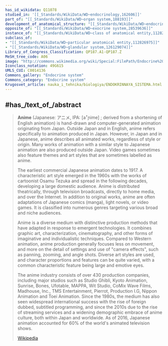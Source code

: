 ```yaml
---
has_id_wikidata: Q11078
studied_in: '[[_Standards/WikiData/WD~endocrinology,162606]]'
part_of: "[[_Standards/WikiData/WD~organ system,188193]]"
development_of_anatomical_structure: "[[_Standards/WikiData/WD~endocrine system development,21425993]]"
opposite_of: "[[_Standards/WikiData/WD~exocrine system,28539636]]"
instance_of: "[[_Standards/WikiData/WD~class of anatomical entity,112826905]]"
subclass_of:
- "[[_Standards/WikiData/WD~particular anatomical entity,112826975]]"
- "[[_Standards/WikiData/WD~glandular system,126129074]]"
Library_of_Congress_Classification: QP187.A1-QP187.Z
MeSH_tree_code: A06
image: "http://commons.wikimedia.org/wiki/Special:FilePath/Endocrine%20English.svg"
Iconclass_notation: 49G615
UMLS_CUI: C0014136
Commons_gallery: "Endocrine system"
Commons_category: "Endocrine system"
Krugosvet_article: nauka_i_tehnika/biologiya/ENDOKRINNAYA_SISTEMA.html
---
```


## #has_/text_of_/abstract 

> **Anime** (Japanese: アニメ, IPA: [aꜜɲime] ; derived from a shortening of English animation) is hand-drawn and computer-generated animation originating from Japan. Outside Japan and in English, anime refers specifically to animation produced in Japan. However, in Japan and in Japanese, anime describes all animated works, regardless of style or origin. Many works of animation with a similar style to Japanese animation are also produced outside Japan. Video games sometimes also feature themes and art styles that are sometimes labelled as anime.
>
> The earliest commercial Japanese animation dates to 1917. A characteristic art style emerged in the 1960s with the works of cartoonist Osamu Tezuka and spread in the following decades, developing a large domestic audience. Anime is distributed theatrically, through television broadcasts, directly to home media, and over the Internet. In addition to original works, anime are often adaptations of Japanese comics (manga), light novels, or video games. It is classified into numerous genres targeting various broad and niche audiences.
>
> Anime is a diverse medium with distinctive production methods that have adapted in response to emergent technologies. It combines graphic art, characterization, cinematography, and other forms of imaginative and individualistic techniques. Compared to Western animation, anime production generally focuses less on movement, and more on the detail of settings and use of "camera effects", such as panning, zooming, and angle shots. Diverse art styles are used, and character proportions and features can be quite varied, with a common characteristic feature being large and emotive eyes.
>
> The anime industry consists of over 430 production companies, including major studios such as Studio Ghibli, Kyoto Animation, Sunrise, Bones, Ufotable, MAPPA, Wit Studio, CoMix Wave Films, Madhouse, Inc., TMS Entertainment, Pierrot, Production I.G, Nippon Animation and Toei Animation. Since the 1980s, the medium has also seen widespread international success with the rise of foreign dubbed, subtitled programming, and since the 2010s due to the rise of streaming services and a widening demographic embrace of anime culture, both within Japan and worldwide. As of 2016, Japanese animation accounted for 60% of the world's animated television shows.
>
> [Wikipedia](https://en.wikipedia.org/wiki/Anime) 


